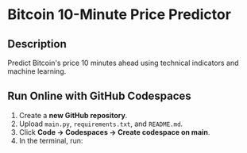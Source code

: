 # Bitcoin 10-Minute Price Predictor

##  Description
Predict Bitcoin's price 10 minutes ahead using technical indicators and machine learning.

##  Run Online with GitHub Codespaces
1. Create a **new GitHub repository**.
2. Upload `main.py`, `requirements.txt`, and `README.md`.
3. Click **Code → Codespaces → Create codespace on main**.
4. In the terminal, run:
